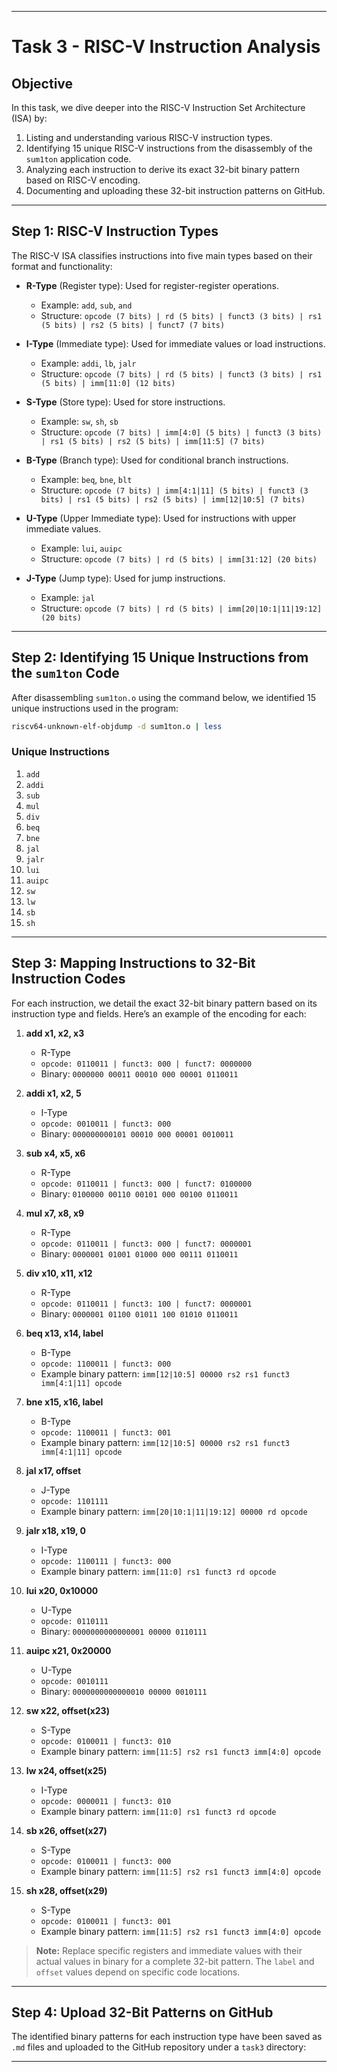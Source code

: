 
---

# Task 3 - RISC-V Instruction Analysis

## Objective

In this task, we dive deeper into the RISC-V Instruction Set Architecture (ISA) by:
1. Listing and understanding various RISC-V instruction types.
2. Identifying 15 unique RISC-V instructions from the disassembly of the `sum1ton` application code.
3. Analyzing each instruction to derive its exact 32-bit binary pattern based on RISC-V encoding.
4. Documenting and uploading these 32-bit instruction patterns on GitHub.

---

## Step 1: RISC-V Instruction Types

The RISC-V ISA classifies instructions into five main types based on their format and functionality:

- **R-Type** (Register type): Used for register-register operations.
  - Example: `add`, `sub`, `and`
  - Structure: `opcode (7 bits) | rd (5 bits) | funct3 (3 bits) | rs1 (5 bits) | rs2 (5 bits) | funct7 (7 bits)`

- **I-Type** (Immediate type): Used for immediate values or load instructions.
  - Example: `addi`, `lb`, `jalr`
  - Structure: `opcode (7 bits) | rd (5 bits) | funct3 (3 bits) | rs1 (5 bits) | imm[11:0] (12 bits)`

- **S-Type** (Store type): Used for store instructions.
  - Example: `sw`, `sh`, `sb`
  - Structure: `opcode (7 bits) | imm[4:0] (5 bits) | funct3 (3 bits) | rs1 (5 bits) | rs2 (5 bits) | imm[11:5] (7 bits)`

- **B-Type** (Branch type): Used for conditional branch instructions.
  - Example: `beq`, `bne`, `blt`
  - Structure: `opcode (7 bits) | imm[4:1|11] (5 bits) | funct3 (3 bits) | rs1 (5 bits) | rs2 (5 bits) | imm[12|10:5] (7 bits)`

- **U-Type** (Upper Immediate type): Used for instructions with upper immediate values.
  - Example: `lui`, `auipc`
  - Structure: `opcode (7 bits) | rd (5 bits) | imm[31:12] (20 bits)`

- **J-Type** (Jump type): Used for jump instructions.
  - Example: `jal`
  - Structure: `opcode (7 bits) | rd (5 bits) | imm[20|10:1|11|19:12] (20 bits)`

---

## Step 2: Identifying 15 Unique Instructions from the `sum1ton` Code

After disassembling `sum1ton.o` using the command below, we identified 15 unique instructions used in the program:

```bash
riscv64-unknown-elf-objdump -d sum1ton.o | less
```

### Unique Instructions

1. `add`
2. `addi`
3. `sub`
4. `mul`
5. `div`
6. `beq`
7. `bne`
8. `jal`
9. `jalr`
10. `lui`
11. `auipc`
12. `sw`
13. `lw`
14. `sb`
15. `sh`

---

## Step 3: Mapping Instructions to 32-Bit Instruction Codes

For each instruction, we detail the exact 32-bit binary pattern based on its instruction type and fields. Here’s an example of the encoding for each:

1. **add x1, x2, x3**
   - R-Type
   - `opcode: 0110011 | funct3: 000 | funct7: 0000000`
   - Binary: `0000000 00011 00010 000 00001 0110011`

2. **addi x1, x2, 5**
   - I-Type
   - `opcode: 0010011 | funct3: 000`
   - Binary: `000000000101 00010 000 00001 0010011`

3. **sub x4, x5, x6**
   - R-Type
   - `opcode: 0110011 | funct3: 000 | funct7: 0100000`
   - Binary: `0100000 00110 00101 000 00100 0110011`

4. **mul x7, x8, x9**
   - R-Type
   - `opcode: 0110011 | funct3: 000 | funct7: 0000001`
   - Binary: `0000001 01001 01000 000 00111 0110011`

5. **div x10, x11, x12**
   - R-Type
   - `opcode: 0110011 | funct3: 100 | funct7: 0000001`
   - Binary: `0000001 01100 01011 100 01010 0110011`

6. **beq x13, x14, label**
   - B-Type
   - `opcode: 1100011 | funct3: 000`
   - Example binary pattern: `imm[12|10:5] 00000 rs2 rs1 funct3 imm[4:1|11] opcode`

7. **bne x15, x16, label**
   - B-Type
   - `opcode: 1100011 | funct3: 001`
   - Example binary pattern: `imm[12|10:5] 00000 rs2 rs1 funct3 imm[4:1|11] opcode`

8. **jal x17, offset**
   - J-Type
   - `opcode: 1101111`
   - Example binary pattern: `imm[20|10:1|11|19:12] 00000 rd opcode`

9. **jalr x18, x19, 0**
   - I-Type
   - `opcode: 1100111 | funct3: 000`
   - Example binary pattern: `imm[11:0] rs1 funct3 rd opcode`

10. **lui x20, 0x10000**
    - U-Type
    - `opcode: 0110111`
    - Binary: `0000000000000001 00000 0110111`

11. **auipc x21, 0x20000**
    - U-Type
    - `opcode: 0010111`
    - Binary: `0000000000000010 00000 0010111`

12. **sw x22, offset(x23)**
    - S-Type
    - `opcode: 0100011 | funct3: 010`
    - Example binary pattern: `imm[11:5] rs2 rs1 funct3 imm[4:0] opcode`

13. **lw x24, offset(x25)**
    - I-Type
    - `opcode: 0000011 | funct3: 010`
    - Example binary pattern: `imm[11:0] rs1 funct3 rd opcode`

14. **sb x26, offset(x27)**
    - S-Type
    - `opcode: 0100011 | funct3: 000`
    - Example binary pattern: `imm[11:5] rs2 rs1 funct3 imm[4:0] opcode`

15. **sh x28, offset(x29)**
    - S-Type
    - `opcode: 0100011 | funct3: 001`
    - Example binary pattern: `imm[11:5] rs2 rs1 funct3 imm[4:0] opcode`

> **Note:** Replace specific registers and immediate values with their actual values in binary for a complete 32-bit pattern. The `label` and `offset` values depend on specific code locations.

---

## Step 4: Upload 32-Bit Patterns on GitHub

The identified binary patterns for each instruction type have been saved as `.md` files and uploaded to the GitHub repository under a `task3` directory:


---

